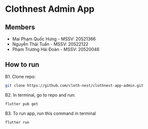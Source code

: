 # Clothnest Admin App
## Members
- Mai Phạm Quốc Hưng - MSSV: 20521366
- Nguyễn Thái Tuấn - MSSV: 20522122​
- Phạm Trương Hải Đoàn - MSSV: 20520046

## How to run
B1. Clone repo:
```bash
git clone https://github.com/cloth-nest/clothnest-app-admin.git
```
B2. In terminal, go to repo and run:
```bash
flutter pub get
```

B3. To run app, run this command in terminal
```bash
flutter run
```
